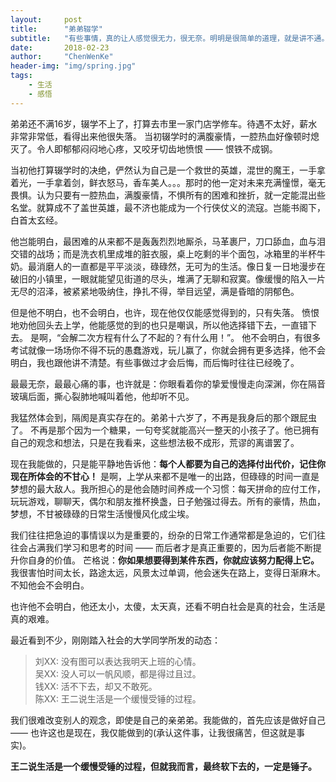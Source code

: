 ```yaml
---
layout:     post
title:      "弟弟辍学"
subtitle:   "有些事情，真的让人感觉很无力，很无奈。明明是很简单的道理，就是讲不通。"
date:       2018-02-23
author:     "ChenWenKe"
header-img: "img/spring.jpg"
tags:
    - 生活
    - 感悟
---
```


弟弟还不满16岁，辍学不上了，打算去市里一家门店学修车。待遇不太好，薪水非常非常低，看得出来他很失落。 当初辍学时的满腹豪情，一腔热血好像顿时熄灭了。令人即郁郁闷闷地心疼，又咬牙切齿地愤恨 —— 恨铁不成钢。

当初他打算辍学时的决绝，俨然认为自己是一个救世的英雄，混世的魔王，一手拿着光，一手拿着剑，鲜衣怒马，香车美人。。。那时的他一定对未来充满憧憬，毫无畏惧。认为只要有一腔热血，满腹豪情，不惧所有的困难和挫折，就一定能混出些名堂。就算成不了盖世英雄，最不济也能成为一个行侠仗义的流寇。岂能书阁下，白首太玄经。 


他岂能明白，最困难的从来都不是轰轰烈烈地厮杀，马革裹尸，刀口舔血，血与泪交错的战场；而是洗衣机里成堆的脏衣服，桌上吃剩的半个面包，冰箱里的半杯牛奶。最消磨人的一直都是平平淡淡，碌碌然，无可为的生活。像日复一日地漫步在破旧的小镇里，一眼就能望见街道的尽头，堆满了无聊和寂寞。像缓慢的陷入一片无尽的沼泽，被紧紧地吸纳住，挣扎不得，举目远望，满是昏暗的阴郁色。  


但是他不明白，也不会明白，也许，现在他仅仅能感觉得到的，只有失落。 愤恨地劝他回头去上学，他能感觉的到的也只是嘲讽，所以他选择错下去，一直错下去。 是啊，“会解二次方程有什么了不起的？有什么用！”。 他不会明白，有很多考试就像一场场你不得不玩的愚蠢游戏，玩儿赢了，你就会拥有更多选择，他不会明白，我也跟他讲不清楚。有些事做过才会后悔，而后悔时往往已经晚了。 


最最无奈，最最心痛的事，也许就是：你眼看着你的挚爱慢慢走向深渊，你在隔音玻璃后面，撕心裂肺地喊叫着他，他却听不见。 

我猛然体会到，隔阂是真实存在的。弟弟十六岁了，不再是我身后的那个跟屁虫了。 不再是那个因为一个糖果，一句夸奖就能高兴一整天的小孩子了。他已拥有自己的观念和想法，只是在我看来，这些想法极不成形，荒谬的离谱罢了。 


现在我能做的，只是能平静地告诉他：**每个人都要为自己的选择付出代价，记住你现在所体会的不甘心！** 是啊，上学从来都不是唯一的出路，但碌碌的时间一直是梦想的最大敌人。我所担心的是他会随时间养成一个习惯：每天拼命的应付工作，玩玩游戏，聊聊天，偶尔和朋友推杯换盏，日子勉强过得去。所有的豪情，热血，梦想，不甘被碌碌的日常生活慢慢风化成尘埃。 


我们往往把急迫的事情误以为是重要的，纷杂的日常工作通常都是急迫的，它们往往会占满我们学习和思考的时间 —— 而后者才是真正重要的，因为后者能不断提升你自身的价值。 芒格说：**你如果想要得到某件东西，你就应该努力配得上它。** 我很害怕时间太长，路途太远，风景太过单调，他会迷失在路上，变得日渐麻木。不知他会不会明白。 

也许他不会明白，他还太小，太傻，太天真，还看不明白社会是真的社会，生活是真的艰难。


最近看到不少，刚刚踏入社会的大学同学所发的动态：
> 刘XX: 没有图可以表达我明天上班的心情。<br/> 
吴XX: 没人可以一帆风顺，都是得过且过。<br/>
钱XX: 活不下去，却又不敢死。<br/>
陈XX: 王二说生活是一个缓慢受锤的过程。<br/>


我们很难改变别人的观念，即使是自己的亲弟弟。我能做的，首先应该是做好自己 —— 也许这也是现在，我仅能做到的(承认这件事，让我很痛苦，但这就是事实)。 


**王二说生活是一个缓慢受锤的过程，但就我而言，最终软下去的，一定是锤子。**

<br/>
<br/>
